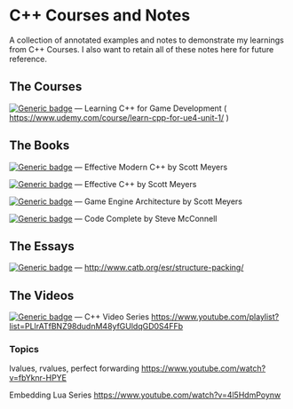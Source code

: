 # C++ Courses and Notes
A collection of annotated examples and notes to demonstrate my learnings from C++ Courses. 
I also want to retain all of these notes here for future reference.

## The Courses
[![Generic badge](https://img.shields.io/badge/Status-Complete-green.svg)](https://shields.io/) — Learning C++ for Game Development ( https://www.udemy.com/course/learn-cpp-for-ue4-unit-1/ )



## The Books
[![Generic badge](https://img.shields.io/badge/Status-TODO-red.svg)](https://shields.io/) — Effective Modern C++ by Scott Meyers

[![Generic badge](https://img.shields.io/badge/Status-TODO-red.svg)](https://shields.io/) — Effective C++ by Scott Meyers

[![Generic badge](https://img.shields.io/badge/Status-TODO-red.svg)](https://shields.io/) — Game Engine Architecture by Scott Meyers

[![Generic badge](https://img.shields.io/badge/Status-TODO-red.svg)](https://shields.io/) — Code Complete by Steve McConnell



## The Essays
[![Generic badge](https://img.shields.io/badge/Status-Reading-yellow.svg)](https://shields.io/) — http://www.catb.org/esr/structure-packing/

## The Videos

[![Generic badge](https://img.shields.io/badge/Status-Watching-green.svg)](https://shields.io/) — C++ Video Series
https://www.youtube.com/playlist?list=PLlrATfBNZ98dudnM48yfGUldqGD0S4FFb


### Topics
lvalues, rvalues, perfect forwarding
https://www.youtube.com/watch?v=fbYknr-HPYE

Embedding Lua Series
https://www.youtube.com/watch?v=4l5HdmPoynw
